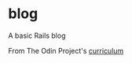 # blog
A basic Rails blog

From The Odin Project's [curriculum](http://www.theodinproject.com/courses/web-development-101/lessons/ruby-on-rails)
